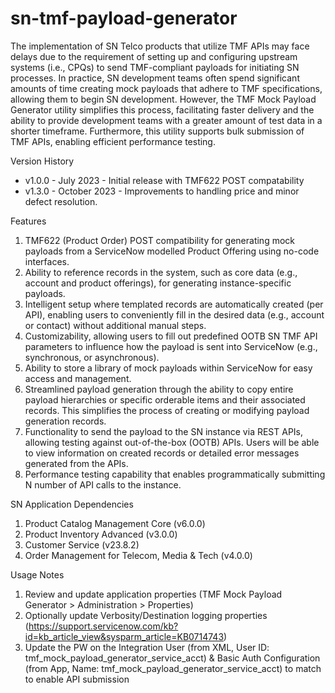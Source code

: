 # sn-tmf-payload-generator

The implementation of SN Telco products that utilize TMF APIs may face delays due to the requirement of setting up and configuring upstream systems (i.e., CPQs) to send TMF-compliant payloads for initiating SN processes. In practice, SN development teams often spend significant amounts of time creating mock payloads that adhere to TMF specifications, allowing them to begin SN development. However, the TMF Mock Payload Generator utility simplifies this process, facilitating faster delivery and the ability to provide development teams with a greater amount of test data in a shorter timeframe. Furthermore, this utility supports bulk submission of TMF APIs, enabling efficient performance testing.

Version History
- v1.0.0 - July 2023 - Initial release with TMF622 POST compatability
- v1.3.0 - October 2023 - Improvements to handling price and minor defect resolution.

Features
1.	TMF622 (Product Order) POST compatibility for generating mock payloads from a ServiceNow modelled Product Offering using no-code interfaces.
2.	Ability to reference records in the system, such as core data (e.g., account and product offerings), for generating instance-specific payloads.
3.	Intelligent setup where templated records are automatically created (per API), enabling users to conveniently fill in the desired data (e.g., account or contact) without additional manual steps.
4.	Customizability, allowing users to fill out predefined OOTB SN TMF API parameters to influence how the payload is sent into ServiceNow (e.g., synchronous, or asynchronous).
5.	Ability to store a library of mock payloads within ServiceNow for easy access and management.
6.	Streamlined payload generation through the ability to copy entire payload hierarchies or specific orderable items and their associated records. This simplifies the process of creating or modifying payload generation records.
7.	Functionality to send the payload to the SN instance via REST APIs, allowing testing against out-of-the-box (OOTB) APIs. Users will be able to view information on created records or detailed error messages generated from the APIs.
8.	Performance testing capability that enables programmatically submitting N number of API calls to the instance.

SN Application Dependencies
1.	Product Catalog Management Core (v6.0.0)
2.	Product Inventory Advanced (v3.0.0)
3.	Customer Service (v23.8.2)
4.	Order Management for Telecom, Media & Tech (v4.0.0)

Usage Notes
1. Review and update application properties (TMF Mock Payload Generator > Administration > Properties)
2. Optionally update Verbosity/Destination logging properties (https://support.servicenow.com/kb?id=kb_article_view&sysparm_article=KB0714743)
3. Update the PW on the Integration User (from XML, User ID: tmf_mock_payload_generator_service_acct) & Basic Auth Configuration (from App, Name: tmf_mock_payload_generator_service_acct) to match to enable API submission 
